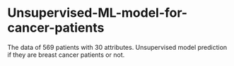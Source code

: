 # Unsupervised-ML-model-for-cancer-patients
The data of 569 patients with 30 attributes. Unsupervised model prediction if they are breast cancer patients or not.
